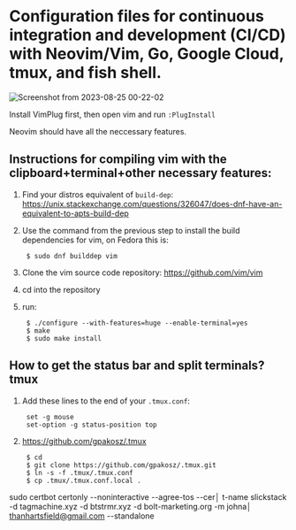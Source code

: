 # Configuration files for continuous integration and development (CI/CD) with Neovim/Vim, Go, Google Cloud, tmux, and fish shell.

![Screenshot from 2023-08-25 00-22-02](https://github.com/hartsfield/vimrc/assets/30379836/dc59a4e1-c5a7-4119-83ac-6f842cc6ae77)

Install VimPlug first, then open vim and run `:PlugInstall`

Neovim should have all the neccessary features.

## Instructions for compiling vim with the clipboard+terminal+other necessary features:

1. Find your distros equivalent of `build-dep`: https://unix.stackexchange.com/questions/326047/does-dnf-have-an-equivalent-to-apts-build-dep
2. Use the command from the previous step to install the build dependencies for vim, on Fedora this is:

        $ sudo dnf builddep vim

3. Clone the vim source code repository: https://github.com/vim/vim
4. cd into the repository
5. run:

        $ ./configure --with-features=huge --enable-terminal=yes
        $ make
        $ sudo make install

## How to get the status bar and split terminals? tmux

1. Add these lines to the end of your `.tmux.conf`:

        set -g mouse
        set-option -g status-position top

2. https://github.com/gpakosz/.tmux

        $ cd
        $ git clone https://github.com/gpakosz/.tmux.git
        $ ln -s -f .tmux/.tmux.conf
        $ cp .tmux/.tmux.conf.local .

sudo certbot certonly --noninteractive --agree-tos --cer│
t-name slickstack -d tagmachine.xyz -d btstrmr.xyz -d bolt-marketing.org -m johna│
thanhartsfield@gmail.com --standalone
